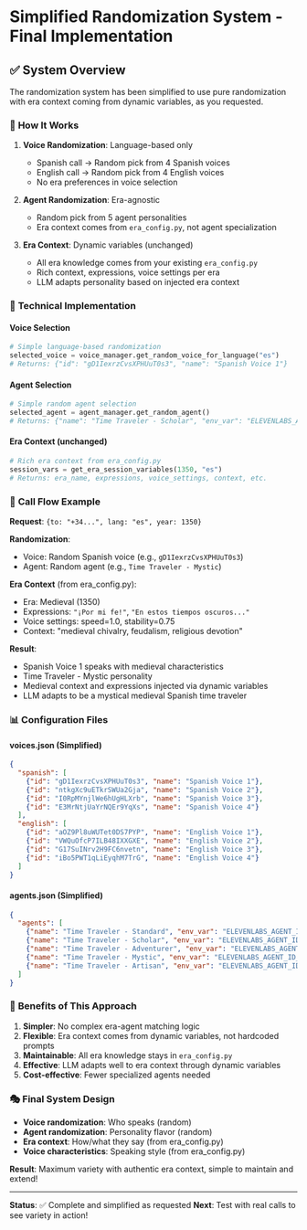 # Simplified Randomization System - Final Implementation

## ✅ **System Overview**

The randomization system has been simplified to use pure randomization with era context coming from dynamic variables, as you requested.

### 🎯 **How It Works**

1. **Voice Randomization**: Language-based only
   - Spanish call → Random pick from 4 Spanish voices
   - English call → Random pick from 4 English voices
   - No era preferences in voice selection

2. **Agent Randomization**: Era-agnostic
   - Random pick from 5 agent personalities
   - Era context comes from `era_config.py`, not agent specialization

3. **Era Context**: Dynamic variables (unchanged)
   - All era knowledge comes from your existing `era_config.py` 
   - Rich context, expressions, voice settings per era
   - LLM adapts personality based on injected era context

### 🔧 **Technical Implementation**

#### Voice Selection
```python
# Simple language-based randomization
selected_voice = voice_manager.get_random_voice_for_language("es")
# Returns: {"id": "gD1IexrzCvsXPHUuT0s3", "name": "Spanish Voice 1"}
```

#### Agent Selection  
```python
# Simple random agent selection
selected_agent = agent_manager.get_random_agent()
# Returns: {"name": "Time Traveler - Scholar", "env_var": "ELEVENLABS_AGENT_ID_ALT_1"}
```

#### Era Context (unchanged)
```python
# Rich era context from era_config.py
session_vars = get_era_session_variables(1350, "es")
# Returns: era_name, expressions, voice_settings, context, etc.
```

### 🎵 **Call Flow Example**

**Request**: `{to: "+34...", lang: "es", year: 1350}`

**Randomization**:
- Voice: Random Spanish voice (e.g., `gD1IexrzCvsXPHUuT0s3`)
- Agent: Random agent (e.g., `Time Traveler - Mystic`)

**Era Context** (from era_config.py):
- Era: Medieval (1350)
- Expressions: `"¡Por mi fe!"`, `"En estos tiempos oscuros..."`
- Voice settings: speed=1.0, stability=0.75
- Context: "medieval chivalry, feudalism, religious devotion"

**Result**: 
- Spanish Voice 1 speaks with medieval characteristics
- Time Traveler - Mystic personality  
- Medieval context and expressions injected via dynamic variables
- LLM adapts to be a mystical medieval Spanish time traveler

### 📊 **Configuration Files**

#### voices.json (Simplified)
```json
{
  "spanish": [
    {"id": "gD1IexrzCvsXPHUuT0s3", "name": "Spanish Voice 1"},
    {"id": "ntkgXc9uETkrSWUa2Gja", "name": "Spanish Voice 2"},
    {"id": "I0RpMYnjlWe6hUgHLXrb", "name": "Spanish Voice 3"},
    {"id": "E3MrNtjUaYrNQEr9YqXs", "name": "Spanish Voice 4"}
  ],
  "english": [
    {"id": "aOZ9Pl8uWUTet0DS7PYP", "name": "English Voice 1"},
    {"id": "VWQuOfcP7ILB48IXXGXE", "name": "English Voice 2"},
    {"id": "G17SuINrv2H9FC6nvetn", "name": "English Voice 3"},
    {"id": "iBo5PWT1qLiEyqhM7TrG", "name": "English Voice 4"}
  ]
}
```

#### agents.json (Simplified)
```json
{
  "agents": [
    {"name": "Time Traveler - Standard", "env_var": "ELEVENLABS_AGENT_ID"},
    {"name": "Time Traveler - Scholar", "env_var": "ELEVENLABS_AGENT_ID_ALT_1"},
    {"name": "Time Traveler - Adventurer", "env_var": "ELEVENLABS_AGENT_ID_ALT_2"},
    {"name": "Time Traveler - Mystic", "env_var": "ELEVENLABS_AGENT_ID_ALT_3"},
    {"name": "Time Traveler - Artisan", "env_var": "ELEVENLABS_AGENT_ID_ALT_4"}
  ]
}
```

### 🚀 **Benefits of This Approach**

1. **Simpler**: No complex era-agent matching logic
2. **Flexible**: Era context comes from dynamic variables, not hardcoded prompts
3. **Maintainable**: All era knowledge stays in `era_config.py`
4. **Effective**: LLM adapts well to era context through dynamic variables
5. **Cost-effective**: Fewer specialized agents needed

### 🎭 **Final System Design**

- **Voice randomization**: Who speaks (random)
- **Agent randomization**: Personality flavor (random)
- **Era context**: How/what they say (from era_config.py)
- **Voice characteristics**: Speaking style (from era_config.py)

**Result**: Maximum variety with authentic era context, simple to maintain and extend!

---

**Status**: ✅ Complete and simplified as requested
**Next**: Test with real calls to see variety in action!
